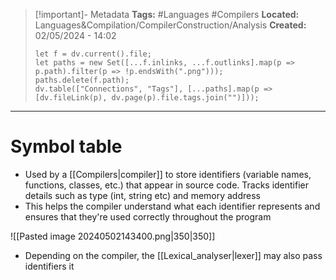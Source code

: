 > [!important]- Metadata
> **Tags:** #Languages #Compilers 
> **Located:** Languages&Compilation/CompilerConstruction/Analysis
> **Created:** 02/05/2024 - 14:02
> ```dataviewjs
> let f = dv.current().file;
> let paths = new Set([...f.inlinks, ...f.outlinks].map(p => p.path).filter(p => !p.endsWith(".png")));
> paths.delete(f.path);
> dv.table(["Connections", "Tags"], [...paths].map(p => [dv.fileLink(p), dv.page(p).file.tags.join("")]));
> ```

___
# Symbol table
- Used by a [[Compilers|compiler]] to store identifiers (variable names, functions, classes, etc.) that appear in source code. Tracks identifier details such as type (int, string etc) and memory address
- This helps the compiler understand what each identifier represents and ensures that they're used correctly throughout the program


![[Pasted image 20240502143400.png|350|350]]

- Depending on the compiler, the [[Lexical_analyser|lexer]] may also pass identifiers it 